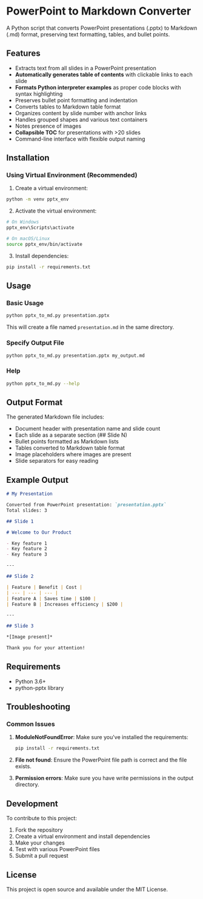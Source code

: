 # PowerPoint to Markdown Converter

A Python script that converts PowerPoint presentations (.pptx) to Markdown (.md) format, preserving text formatting, tables, and bullet points.

## Features

- Extracts text from all slides in a PowerPoint presentation
- **Automatically generates table of contents** with clickable links to each slide
- **Formats Python interpreter examples** as proper code blocks with syntax highlighting
- Preserves bullet point formatting and indentation
- Converts tables to Markdown table format
- Organizes content by slide number with anchor links
- Handles grouped shapes and various text containers
- Notes presence of images
- **Collapsible TOC** for presentations with >20 slides
- Command-line interface with flexible output naming

## Installation

### Using Virtual Environment (Recommended)

1. Create a virtual environment:
```bash
python -m venv pptx_env
```

2. Activate the virtual environment:
```bash
# On Windows
pptx_env\Scripts\activate

# On macOS/Linux
source pptx_env/bin/activate
```

3. Install dependencies:
```bash
pip install -r requirements.txt
```

## Usage

### Basic Usage
```bash
python pptx_to_md.py presentation.pptx
```

This will create a file named `presentation.md` in the same directory.

### Specify Output File
```bash
python pptx_to_md.py presentation.pptx my_output.md
```

### Help
```bash
python pptx_to_md.py --help
```

## Output Format

The generated Markdown file includes:
- Document header with presentation name and slide count
- Each slide as a separate section (## Slide N)
- Bullet points formatted as Markdown lists
- Tables converted to Markdown table format
- Image placeholders where images are present
- Slide separators for easy reading

## Example Output

```markdown
# My Presentation

Converted from PowerPoint presentation: `presentation.pptx`
Total slides: 3

## Slide 1

# Welcome to Our Product

- Key feature 1
- Key feature 2
- Key feature 3

---

## Slide 2

| Feature | Benefit | Cost |
| --- | --- | --- |
| Feature A | Saves time | $100 |
| Feature B | Increases efficiency | $200 |

---

## Slide 3

*[Image present]*

Thank you for your attention!
```

## Requirements

- Python 3.6+
- python-pptx library

## Troubleshooting

### Common Issues

1. **ModuleNotFoundError**: Make sure you've installed the requirements:
   ```bash
   pip install -r requirements.txt
   ```

2. **File not found**: Ensure the PowerPoint file path is correct and the file exists.

3. **Permission errors**: Make sure you have write permissions in the output directory.

## Development

To contribute to this project:

1. Fork the repository
2. Create a virtual environment and install dependencies
3. Make your changes
4. Test with various PowerPoint files
5. Submit a pull request

## License

This project is open source and available under the MIT License.
